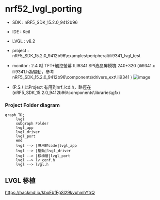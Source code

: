 # nrf52_lvgl_porting

- SDK : nRF5_SDK_15.2.0_9412b96
- IDE : Keil
- LVGL : v8.2
- project : nRF5_SDK_15.2.0_9412b96\examples\peripheral\ili9341_lvgl_test
- monitor : 2.4 吋 TFT+觸控螢幕 ILI9341 SPI液晶屏模塊 240*320 (ili9341.c ili9341.h為驅動，參考 nRF5_SDK_15.2.0_9412b96\components\drivers_ext\ili9341 )
![image](https://user-images.githubusercontent.com/44420087/162472861-55d3612a-1763-4a74-acbe-10ca247e2c36.png)

- (P.S.) 此Project 有用到nrf_lcd.h，路徑在(nRF5_SDK_15.2.0_9412b96\components\libraries\gfx)

### Project Folder diagram
```mermaid
graph TD;
     lvgl
     subgraph Folder
     lvgl_app
     lvgl_driver
     lvgl_port
     end
     lvgl --> |應用的code|lvgl_app
     lvgl --> |驅動|lvgl_driver
     lvgl --> |移植層|lvgl_port
     lvgl --> lv_conf.h
     lvgl --> lvgl.h
```

## LVGL 移植

https://hackmd.io/kboEbfFgSI29kvuhmhYtrQ
